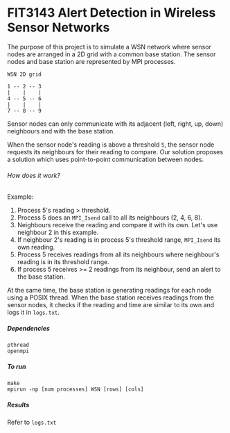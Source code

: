 # FIT3143 Alert Detection in Wireless Sensor Networks

The purpose of this project is to simulate a WSN network where sensor nodes are arranged in a 2D grid with a common base station. The sensor nodes and base station are represented by MPI processes.  

```
WSN 2D grid

1 -- 2 -- 3
|    |    |
4 -- 5 -- 6
|    |    |
7 -- 8 -- 9
```

Sensor nodes can only communicate with its adjacent (left, right, up, down) neighbours and with the base station.  
  
When the sensor node's reading is above a threshold ```5```, the sensor node requests its neighbours for their reading to compare. Our solution proposes a solution which uses point-to-point communication between nodes.   
  
###### How does it work?
Example:
1. Process 5's reading > threshold.
2. Process 5 does an ```MPI_Isend``` call to all its neighbours (2, 4, 6, 8).
3. Neighbours receive the reading and compare it with its own. Let's use neighbour 2 in this example.
4. If neighbour 2's reading is in process 5's threshold range, ```MPI_Isend``` its own reading.
5. Process 5 receives readings from all its neighbours where neighbour's reading is in its threshold range.
6. If process 5 receives >= 2 readings from its neighbour, send an alert to the base station. 
  
At the same time, the base station is generating readings for each node using a POSIX thread. When the base station receives readings from the sensor nodes, it checks if the reading and time are similar to its own and logs it in ```logs.txt```.
  
##### Dependencies
```
pthread
openmpi
```

##### To run 
```make``` <br>
```mpirun -np [num processes] WSN [rows] [cols]```

##### Results
Refer to ```logs.txt```
